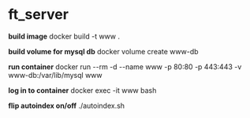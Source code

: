 # ft_server

**build image**
	docker build -t www .

**build volume for mysql db**
	docker volume create www-db

**run container**
	docker run --rm -d --name www -p 80:80 -p 443:443 -v www-db:/var/lib/mysql www

**log in to container**
	docker exec -it www bash

**flip autoindex on/off**
	./autoindex.sh

